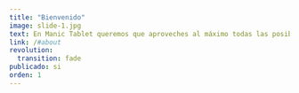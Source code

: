 ```yaml
---
title: "Bienvenido"
image: slide-1.jpg
text: En Manic Tablet queremos que aproveches al máximo todas las posibilidades que te ofrecen los Móviles, Tablets, y Ordenadores.
link: /#about
revolution:
  transition: fade
publicado: si
orden: 1
---
```

